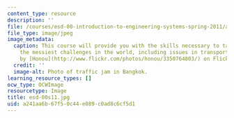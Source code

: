 ```yaml
---
content_type: resource
description: ''
file: /courses/esd-00-introduction-to-engineering-systems-spring-2011/a241aa6b67f50c44e089c0ad8c6cf5d1_esd-00s11.jpg
file_type: image/jpeg
image_metadata:
  caption: This course will provide you with the skills necessary to tackle some of
    the messiest challenges in the world, including issues in transportation. (Image
    by [Honou](http://www.flickr.com/photos/honou/3350764803/) on Flickr.)
  credit: ''
  image-alt: Photo of traffic jam in Bangkok.
learning_resource_types: []
ocw_type: OCWImage
resourcetype: Image
title: esd-00s11.jpg
uid: a241aa6b-67f5-0c44-e089-c0ad8c6cf5d1
---
```

